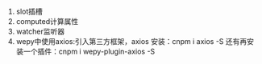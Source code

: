 ###
1. slot插槽
2. computed计算属性
3. watcher监听器
4. wepy中使用axios:引入第三方框架，axios
    安装：cnpm i axios -S
    还有再安装一个插件：cnpm i wepy-plugin-axios -S